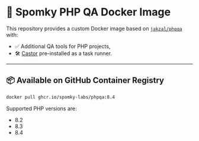 # 🧪 Spomky PHP QA Docker Image

This repository provides a custom Docker image based on [`jakzal/phpqa`](https://github.com/jakzal/phpqa) with:

- ✅ Additional QA tools for PHP projects,
- 🛠️ [Castor](https://github.com/jolicode/castor) pre-installed as a task runner.

---

## 📦 Available on GitHub Container Registry

```bash
docker pull ghcr.io/spomky-labs/phpqa:8.4
```

Supported PHP versions are:
* 8.2
* 8.3
* 8.4

